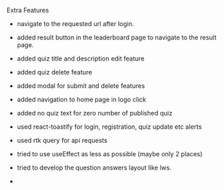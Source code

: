 Extra Features

- navigate to the requested url after login.
- added result button in the leaderboard page to navigate to the result page.

- added quiz title and description edit feature
- added quiz delete feature
- added modal for submit and delete features
- added navigation to home page in logo click
- added no quiz text for zero number of published quiz
- used react-toastify for login, registration, quiz update etc alerts
- used rtk query for api requests
- tried to use useEffect as less as possible (maybe only 2 places)
- tried to develop the question answers layout like lws.
-
